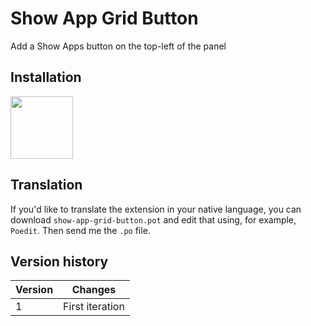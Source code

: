 # Show App Grid Button

Add a Show Apps button on the top-left of the panel


## Installation

[<img src="https://user-images.githubusercontent.com/15643750/212080370-77899e64-bae8-43f1-b67a-fc946785c4b3.png" height="100">](https://extensions.gnome.org/extension/1194/show-app-grid-button/)


## Translation

If you'd like to translate the extension in your native language, you can download `show-app-grid-button.pot` and edit that using, for example, `Poedit`. Then send me the `.po` file.


## Version history

| Version | Changes |
|---------|---------|
| 1     | First iteration |
